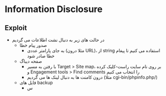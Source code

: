 # Information Disclosure

## Exploit
- در حالت های زیر به دنبال نشت اطلاعات می گردیم
  - صدور پیام خطا
    - به جای پارامتر عددی (مثلا درون URL)، از string استفاده می کنیم تا پیغام خطا صادر شود
  - صفحه دیباگ
    - با رفتن به مسیر Target > Site map، بر روی نام سایت راست-کلیک کرده و Engagement tools > Find comments را انتخاب می کنیم
    - درون کامنت ها به دنبال لینک ها می گردیم (مثلا cgi-bin/phpinfo.php/)
  - فایل های backup
    - س
